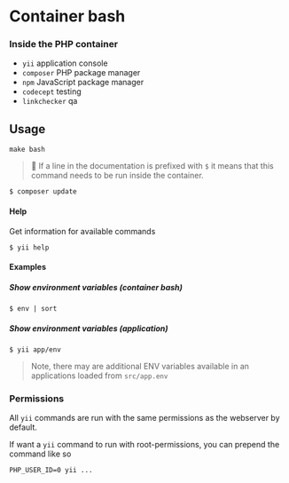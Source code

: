 Container bash
==============


### Inside the PHP container

- `yii` application console
- `composer` PHP package manager
- `npm` JavaScript package manager
- `codecept` testing
- `linkchecker` qa

## Usage

```
make bash
```

> :book: If a line in the documentation is prefixed with `$` it means that this command needs to be run inside the container.

    $ composer update

#### Help 

Get information for available commands

    $ yii help

#### Examples
    
##### Show environment variables (container bash)

    $ env | sort
    
##### Show environment variables (application)
    
    $ yii app/env
        
> Note, there may are additional ENV variables available in an applications loaded from `src/app.env`

### Permissions

All `yii` commands are run with the same permissions as the webserver by default.

If want a `yii` command to run with root-permissions, you can prepend the command like so

    PHP_USER_ID=0 yii ...

